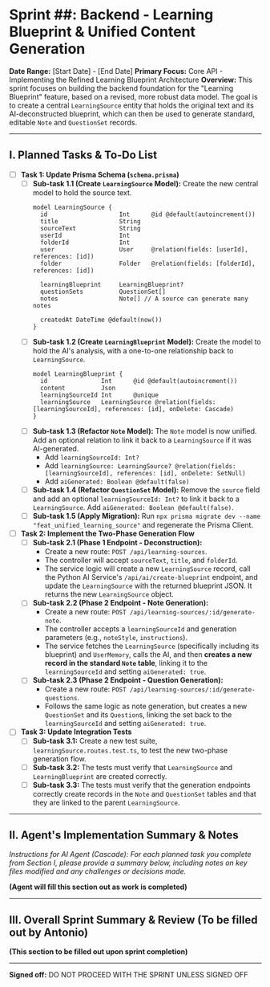 # Sprint ##: Backend - Learning Blueprint & Unified Content Generation

**Date Range:** [Start Date] - [End Date]
**Primary Focus:** Core API - Implementing the Refined Learning Blueprint Architecture
**Overview:** This sprint focuses on building the backend foundation for the "Learning Blueprint" feature, based on a revised, more robust data model. The goal is to create a central `LearningSource` entity that holds the original text and its AI-deconstructed blueprint, which can then be used to generate standard, editable `Note` and `QuestionSet` records.

---

## I. Planned Tasks & To-Do List

- [ ] **Task 1: Update Prisma Schema (`schema.prisma`)**
    - [ ] **Sub-task 1.1 (Create `LearningSource` Model):** Create the new central model to hold the source text.
        ```prisma
        model LearningSource {
          id                    Int      @id @default(autoincrement())
          title                 String
          sourceText            String
          userId                Int
          folderId              Int
          user                  User     @relation(fields: [userId], references: [id])
          folder                Folder   @relation(fields: [folderId], references: [id])
          
          learningBlueprint     LearningBlueprint?
          questionSets          QuestionSet[]
          notes                 Note[] // A source can generate many notes
          
          createdAt DateTime @default(now())
        }
        ```
    - [ ] **Sub-task 1.2 (Create `LearningBlueprint` Model):** Create the model to hold the AI's analysis, with a one-to-one relationship back to `LearningSource`.
        ```prisma
        model LearningBlueprint {
          id               Int      @id @default(autoincrement())
          content          Json
          learningSourceId Int      @unique
          learningSource   LearningSource @relation(fields: [learningSourceId], references: [id], onDelete: Cascade)
        }
        ```
    - [ ] **Sub-task 1.3 (Refactor `Note` Model):** The `Note` model is now unified. Add an optional relation to link it back to a `LearningSource` if it was AI-generated.
        * Add `learningSourceId: Int?`
        * Add `learningSource: LearningSource? @relation(fields: [learningSourceId], references: [id], onDelete: SetNull)`
        * Add `aiGenerated: Boolean @default(false)`
    - [ ] **Sub-task 1.4 (Refactor `QuestionSet` Model):** Remove the `source` field and add an optional `learningSourceId: Int?` to link it back to a `LearningSource`. Add `aiGenerated: Boolean @default(false)`.
    - [ ] **Sub-task 1.5 (Apply Migration):** Run `npx prisma migrate dev --name "feat_unified_learning_source"` and regenerate the Prisma Client.

- [ ] **Task 2: Implement the Two-Phase Generation Flow**
    - [ ] **Sub-task 2.1 (Phase 1 Endpoint - Deconstruction):**
        * Create a new route: `POST /api/learning-sources`.
        * The controller will accept `sourceText`, `title`, and `folderId`.
        * The service logic will create a new `LearningSource` record, call the Python AI Service's `/api/ai/create-blueprint` endpoint, and update the `LearningSource` with the returned blueprint JSON. It returns the new `LearningSource` object.
    - [ ] **Sub-task 2.2 (Phase 2 Endpoint - Note Generation):**
        * Create a new route: `POST /api/learning-sources/:id/generate-note`.
        * The controller accepts a `learningSourceId` and generation parameters (e.g., `noteStyle`, `instructions`).
        * The service fetches the `LearningSource` (specifically including its blueprint) and `UserMemory`, calls the AI, and then **creates a new record in the standard `Note` table**, linking it to the `learningSourceId` and setting `aiGenerated: true`.
    - [ ] **Sub-task 2.3 (Phase 2 Endpoint - Question Generation):**
        * Create a new route: `POST /api/learning-sources/:id/generate-questions`.
        * Follows the same logic as note generation, but creates a new `QuestionSet` and its `Question`s, linking the set back to the `learningSourceId` and setting `aiGenerated: true`.

- [ ] **Task 3: Update Integration Tests**
    - [ ] **Sub-task 3.1:** Create a new test suite, `learningSource.routes.test.ts`, to test the new two-phase generation flow.
    - [ ] **Sub-task 3.2:** The tests must verify that `LearningSource` and `LearningBlueprint` are created correctly.
    - [ ] **Sub-task 3.3:** The tests must verify that the generation endpoints correctly create records in the `Note` and `QuestionSet` tables and that they are linked to the parent `LearningSource`.

---

## II. Agent's Implementation Summary & Notes

*Instructions for AI Agent (Cascade): For each planned task you complete from Section I, please provide a summary below, including notes on key files modified and any challenges or decisions made.*

**(Agent will fill this section out as work is completed)**

---

## III. Overall Sprint Summary & Review (To be filled out by Antonio)

**(This section to be filled out upon sprint completion)**

---
**Signed off:** DO NOT PROCEED WITH THE SPRINT UNLESS SIGNED OFF